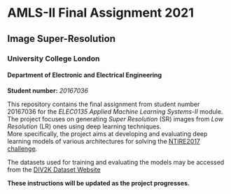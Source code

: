 # AMLS-II Final Assignment 2021
## Image Super-Resolution 
### University College London
#### Department of Electronic and Electrical Engineering
**Student number:** *20167036*

This repository contains the final assignment from student number 20167036 for the *ELEC0135 Applied Machine Learning Systems-II* module. <br>
The project focuses on generating *Super Resolution* (SR) images from *Low Resolution* (LR) ones using deep learning techniques. <br>
More specifically, the project aims at developing and evaluating deep learning models of various architectures for solving the [NTIRE2017 challenge](https://data.vision.ee.ethz.ch/cvl/ntire17/#challenge).

The datasets used for training and evaluating the models may be accessed from the [DIV2K Dataset Website](https://data.vision.ee.ethz.ch/cvl/DIV2K/) 

**These instructions will be updated as the project progresses.**
